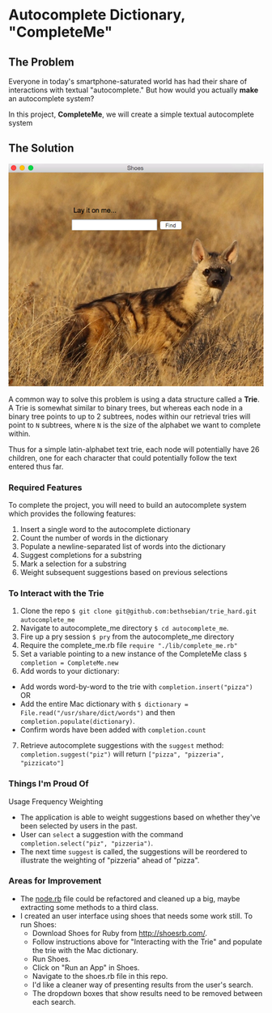 # Autocomplete Dictionary, "CompleteMe"
## The Problem

Everyone in today's smartphone-saturated world has had their share of interactions with textual "autocomplete." But how would you actually __make__ an autocomplete system?

In this project, __CompleteMe__, we will create a simple textual autocomplete system

## The Solution
![logo](./images/shoes.png)

A common way to solve this problem is using a data structure called a __Trie__. A Trie is somewhat similar to binary trees, but whereas each node in a binary tree points to up to 2 subtrees, nodes within our retrieval tries will point to `N` subtrees, where `N` is the size of the alphabet we want to complete within.

Thus for a simple latin-alphabet text trie, each node will potentially have 26 children, one for each character that could potentially follow the text entered thus far.

### Required Features

To complete the project, you will need to build an autocomplete
system which provides the following features:

1. Insert a single word to the autocomplete dictionary
2. Count the number of words in the dictionary
3. Populate a newline-separated list of words into the dictionary
4. Suggest completions for a substring
5. Mark a selection for a substring
6. Weight subsequent suggestions based on previous selections

### To Interact with the Trie
1. Clone the repo `$ git clone git@github.com:bethsebian/trie_hard.git autocomplete_me`
2. Navigate to autocomplete_me directory `$ cd autocomplete_me`.
3. Fire up a pry session `$ pry` from the autocomplete_me directory
4. Require the complete_me.rb file `require "./lib/complete_me.rb"`
5. Set a variable pointing to a new instance of the CompleteMe class `$ completion = CompleteMe.new`
6. Add words to your dictionary:
  * Add words word-by-word to the trie with `completion.insert("pizza")` OR
  * Add the entire Mac dictionary with `$ dictionary = File.read("/usr/share/dict/words")` and then `completion.populate(dictionary)`.
  * Confirm words have been added with `completion.count`
7. Retrieve autocomplete suggestions with the `suggest` method: `completion.suggest("piz")` will return `["pizza", "pizzeria", "pizzicato"]`


### Things I'm Proud Of
Usage Frequency Weighting
* The application is able to weight suggestions based on whether they've been selected by users in the past.
* User can `select` a suggestion with the command `completion.select("piz", "pizzeria")`.
* The next time `suggest` is called, the suggestions will be reordered to illustrate the weighting of "pizzeria" ahead of "pizza".

### Areas for Improvement
* The [node.rb](https://github.com/bethsebian/trie_hard/blob/master/lib/node.rb) file could be refactored and cleaned up a big, maybe extracting some methods to a third class.
* I created an user interface using shoes that needs some work still.
  To run Shoes:
    * Download Shoes for Ruby from http://shoesrb.com/.
    * Follow instructions above for "Interacting with the Trie" and populate the trie with the Mac dictionary.
    * Run Shoes.
    * Click on "Run an App" in Shoes.
    * Navigate to the shoes.rb file in this repo.
  * I'd like a cleaner way of presenting results from the user's search.
  * The dropdown boxes that show results need to be removed between each search.